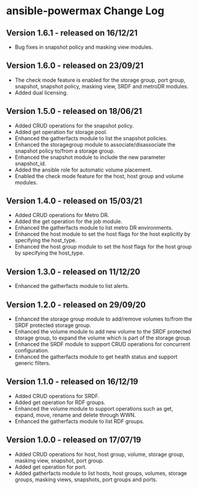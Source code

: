 # ansible-powermax Change Log
## Version 1.6.1 - released on 16/12/21
- Bug fixes in snapshot policy and masking view modules.

## Version 1.6.0 - released on 23/09/21
- The check mode feature is enabled for the storage group, port group, snapshot, snapshot policy, masking view, SRDF and metroDR modules.
- Added dual licensing.

## Version 1.5.0 - released on 18/06/21
- Added CRUD operations for the snapshot policy.
- Added get operation for storage pool.
- Enhanced the gatherfacts module to list the snapshot policies.
- Enhanced the storagegroup module to associate/disassociate the snapshot policy to/from a storage group.
- Enhanced the snapshot module to include the new parameter snapshot_id.
- Added the ansible role for automatic volume placement.
- Enabled the check mode feature for the host, host group and volume modules.

## Version 1.4.0 - released on 15/03/21
- Added CRUD operations for Metro DR.
- Added the get operation for the job module.
- Enhanced the gatherfacts module to list metro DR environments.
- Enhanced the host module to set the host flags for the host explicitly by specifying the host_type.
- Enhanced the host group module to set the host flags for the host group by specifying the host_type.


## Version 1.3.0 - released on 11/12/20
- Enhanced the gatherfacts module to list alerts.

## Version 1.2.0 - released on 29/09/20
- Enhanced the storage group module to add/remove volumes to/from the SRDF protected storage group.
- Enhanced the volume module to add new volume to the SRDF protected storage group, to expand the volume which is part of the storage group.
- Enhanced the SRDF module to support CRUD operations for concurrent configuration.
- Enhanced the gatherfacts module to get health status and support generic filters.

## Version 1.1.0 - released on 16/12/19
- Added CRUD operations for SRDF.
- Added get operation for RDF groups.
- Enhanced the volume module to support operations such as get, expand, move, rename and delete through WWN.
- Enhanced the gatherfacts module to list RDF groups.


## Version 1.0.0 - released on 17/07/19
- Added CRUD operations for host, host group, volume, storage group, masking view, snapshot, port group.
- Added get operation for port.
- Added gatherfacts module to list hosts, host groups, volumes, storage groups, masking views, snapshots, port groups and ports. 